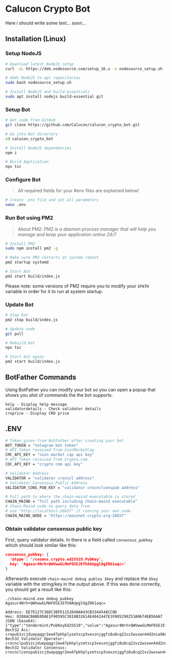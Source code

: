 # Calucon Crypto Bot

Here i should write some text... soon...

## Installation (Linux)

### Setup NodeJS

```sh
# Download latest NodeJS setup
curl -sL https://deb.nodesource.com/setup_16.x -o nodesource_setup.sh

# Adds NodeJS to apt repositories
sudo bash nodesource_setup.sh

# Install NodeJS and build-essentials
sudo apt install nodejs build-essential git
```

### Setup Bot

```sh
# Get code from GitHub
git clone https://github.com/Calucon/calucon_crypto_bot.git

# Go into Bot directory
cd calucon_crypto_bot

# Install NodeJS dependencies
npm i

# Build Application
npx tsc
```

### Configure Bot

> All required fields for your #env files are explained below!

```sh
# Create .env file and set all parameters
nano .env
```

### Run Bot using PM2

> About PM2: _PM2 is a daemon process manager that will help you manage and keep your application online 24/7_

```sh
# Install PM2
sudo npm install pm2 -g

# Make sure PM2 restarts at system reboot
pm2 startup systemd

# Start Bot
pm2 start build/index.js
```

Please note: some versions of PM2 require you to modify your `$PATH` variable in order for it to run at system startup.

### Update Bot

```sh
# Stop bot
pm2 stop build/index.js

# Update code
git pull

# Rebuild bot
npx tsc

# Start bot again
pm2 start build/index.js
```

## BotFather Commands

Using BotFather you can modify your bot so you can open a popup that shows you alist of commands the the bot supports.

```*
help - Display help message
validatordetails - Check validator details
croprice - Display CRO price
```

## .ENV

```sh
# Token given from BotFather after creating your bot
BOT_TOKEN = "telegram bot token"
# API Token received from CoinMarketCap
CMC_API_KEY = "coin market cap api key"
# API Token received from Crypto.com
CDC_API_KEY = "crypto com api key"

# Validator Address
VALIDATOR = "validator crocncl address"
# Validator Consensus Public Address
VALIDATOR_CONS_PUB_KEY = "validator crocnclconspub address"

# Full path to where the chain-maind executable is stored
CHAIN_MAIND = "full path including chain-maind executable"
# Chain-Maind node to query data from
# use "http://localhost:26657" if running your own node
CHAIN_MAIND_NODE = "https://mainnet.crypto.org:26657"
```

### Obtain validator consensus public key

First, query validator details. In there is a field called `consensus_pubkey` which should look similar like this:  

```json
consensus_pubkey: {
  '@type': '/cosmos.crypto.ed25519.PubKey',
  key: 'Agasur4Nrh+QWVwwGLMmFOSEJEfh8AUpglOgZ061aqc='
}
```

Afterwards execute `chain-maind debug publey $key` and replace the `$key` variable with the string/key in the output above.
If this was done correctly, you should get a result like this:

```*
./chain-maind.exe debug pubkey Agasur4Nrh+QWVwwGLMmFOSEJEfh8AUpglOgZ061aqc=

Address: EE7E127C36DC3BFD1152840A043CB3344548CC0D
Hex: 0206ACBABE0DAE1F90595C3018B32614E4842447E1F005298253A0674EB56AA7
JSON (base64): {"type":"tendermint/PubKeyEd25519","value":"Agasur4Nrh+QWVwwGLMmFOSEJEfh8AUpglOgZ061aqc="}
Bech32 Acc: cropub1zcjduepqqgr2ew47pkhplyzetscp3vexznjggfz8u8cq22vz2wsxwn44d2nsa96u7u
Bech32 Validator Operator: crocnclpub1zcjduepqqgr2ew47pkhplyzetscp3vexznjggfz8u8cq22vz2wsxwn44d2nsxrny99
Bech32 Validator Consensus: crocnclconspub1zcjduepqqgr2ew47pkhplyzetscp3vexznjggfz8u8cq22vz2wsxwn44d2ns2nrf0r
```
